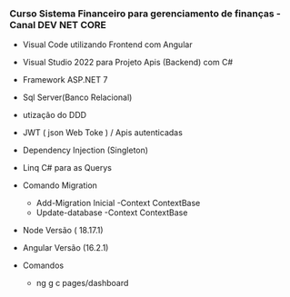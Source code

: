 ### Curso Sistema Financeiro para gerenciamento de finanças - Canal DEV NET CORE

- Visual Code utilizando Frontend com Angular
- Visual Studio 2022 para Projeto Apis (Backend) com C#
- Framework ASP.NET 7
- Sql Server(Banco Relacional)
- utização do DDD
- JWT ( json Web Toke ) / Apis autenticadas
- Dependency Injection (Singleton)
- Linq C# para as Querys

- Comando Migration
  - Add-Migration Inicial -Context ContextBase
  - Update-database -Context ContextBase
- Node Versão ( 18.17.1)
- Angular Versão (16.2.1)

- Comandos 
  - ng g c pages/dashboard
